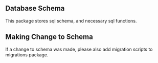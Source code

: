 ## Database Schema 
This package stores sql schema, and necessary sql functions.

## Making Change to Schema
If a change to schema was made, please also add migration scripts to migrations package.